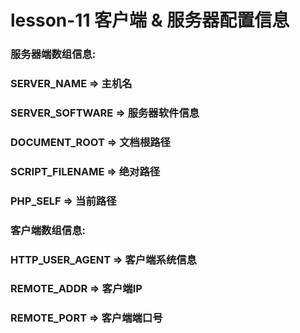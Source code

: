 # lesson-11 客户端 & 服务器配置信息
###  服务器端数组信息:
### 	SERVER_NAME => 主机名
### 	SERVER_SOFTWARE => 服务器软件信息
### 	DOCUMENT_ROOT => 文档根路径
### 	SCRIPT_FILENAME => 绝对路径
### 	PHP_SELF => 当前路径
	
###  客户端数组信息:
### 	HTTP_USER_AGENT => 客户端系统信息
### 	REMOTE_ADDR => 客户端IP
### 	REMOTE_PORT => 客户端端口号

 